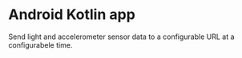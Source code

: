 # Android Kotlin app

Send light and accelerometer sensor data to a configurable URL at a configurabele time.
